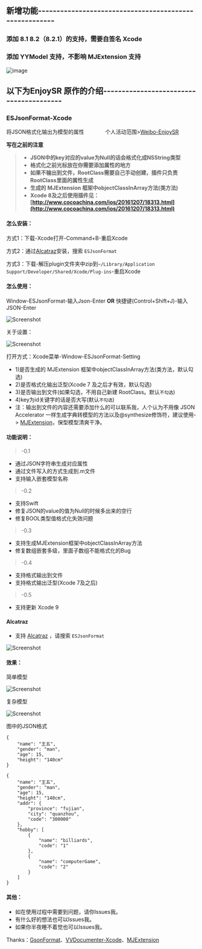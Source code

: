 ## 新增功能-------------------------------------------------------

### 添加 8.1 8.2（8.2.1）的支持，需要自签名 Xcode

### 添加 YYModel 支持，不影响 MJExtension 支持
![image](https://cloud.githubusercontent.com/assets/13959880/22986169/a6647b9e-f3e5-11e6-90fc-71eceb861211.png)
## 以下为EnjoySR 原作的介绍----------------------------------------

### ESJsonFormat-Xcode
将JSON格式化输出为模型的属性　　　　个人活动范围>[Weibo-EnjoySR](http://weibo.com/EnjoySR)

**写在之前的注意**
> * **JSON中的key对应的value为Null的话会格式化成NSString类型**
> * **格式化之前光标放在你需要添加属性的地方**
> * **如果不输出到文件，RootClass需要自己手动创建，插件只负责RootClass里面的属性生成**
> * **生成的 MJExtension 框架中objectClassInArray方法(类方法)**
> * **Xcode 8及之后使用插件见：[http://www.cocoachina.com/ios/20161207/18313.html](http://www.cocoachina.com/ios/20161207/18313.html)**


#### 怎么安装：

方式1：下载-Xcode打开-Command+B-重启Xcode

方式2：通过[Alcatraz](http://alcatraz.io/)安装，搜索 `ESJsonFormat`

方式3：下载-解压plugin文件夹中zip到`~/Library/Application Support/Developer/Shared/Xcode/Plug-ins`-重启Xcode


#### 怎么使用：

Window-ESJsonFormat-输入Json-Enter  **OR**  快捷键(Control+Shift+J)-输入JSON-Enter

![Screenshot](https://github.com/EnjoySR/ESJsonFormat-Xcode/blob/master/ScreenShot/ScreenShot1.png)

关于设置：

![Screenshot](https://raw.githubusercontent.com/EnjoySR/ESJsonFormat-Xcode/master/ScreenShot/Setting.png)

打开方式：Xcode菜单-Window-ESJsonFormat-Setting

* 1)是否生成的 MJExtension 框架中objectClassInArray方法(类方法，默认勾选)
* 2)是否格式化输出泛型(Xcode 7 及之后才有效，默认勾选)
* 3)是否输出到文件(如果勾选，不用自己新建 RootClass。默认`不勾选`)
* 4)key为id关键字的话是否大写(默认`不勾选`)
* 注：输出到文件的内容还需要添加什么的可以联系我，人个认为不用像 JSON Accelerator 一样生成字典转模型的方法以及@synthesize修饰符，建议使用-> [MJExtension](https://github.com/CoderMJLee/MJExtension)，保型模型清爽干净。


#### 功能说明：
> -0.1

* 通过JSON字符串生成对应属性
* 通过文件写入的方式生成到.m文件
* 支持输入嵌套模型名称

> -0.2

* 支持Swift
* 修复JSON的value的值为Null的时候多出来的空行
* 修复BOOL类型值格式化失效问题

> -0.3

* 支持生成MJExtension框架中objectClassInArray方法
* 修复数组嵌套多级，里面子数组不能格式化的Bug

> -0.4

* 支持格式输出到文件
* 支持格式输出泛型(Xcode 7及之后) 

> -0.5

* 支持更新 Xcode 9

#### Alcatraz
* 支持 [Alcatraz](http://alcatraz.io/) ，请搜索 `ESJsonFormat`

![Screenshot](https://raw.githubusercontent.com/EnjoySR/ESJsonFormat-Xcode/master/ScreenShot/ScreenShot4.jpeg)

#### 效果：
简单模型

![Screenshot](https://raw.githubusercontent.com/EnjoySR/ESJsonFormat-Xcode/master/ScreenShot/ScreenShot3.gif)

复杂模型

![Screenshot](https://raw.githubusercontent.com/EnjoySR/ESJsonFormat-Xcode/master/ScreenShot/ScreenShot2.gif)

图中的JSON格式
~~~
{
    "name": "王五",
    "gender": "man",
    "age": 15,
    "height": "140cm"
}
~~~

~~~
{
    "name": "王五",
    "gender": "man",
    "age": 15,
    "height": "140cm",
    "addr": {
        "province": "fujian",
        "city": "quanzhou",
        "code": "300000"
    },
    "hobby": [
        {
            "name": "billiards",
            "code": "1"
        },
        {
            "name": "computerGame",
            "code": "2"
        }
    ]
}
~~~

#### 其他：

* 如在使用过程中需要到问题，请你Issues我。
* 有什么好的想法也可以Issues我。
* 如果你半夜睡不着觉也可以Issues我。


Thanks：[GsonFormat](https://github.com/zzz40500/GsonFormat)、[VVDocumenter-Xcode](https://github.com/onevcat/VVDocumenter-Xcode)、[MJExtension](https://github.com/CoderMJLee/MJExtension)
